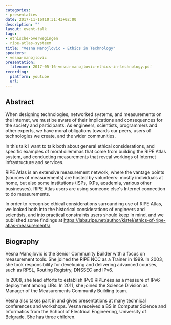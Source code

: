 ```yaml
---
categories:
- presentaties
date: 2017-11-16T10:31:43+02:00
description: ""
layout: event-talk
tags:
- ethische-overwegingen
- ripe-atlas-systeem
title: "Vesna Manojlovic - Ethics in Technology"
speakers:
- vesna-manojlovic
presentation: 
  filename: 2017-05-16-vesna-manojlovic-ethics-in-technology.pdf
recording:
  platform: youtube
  url: 
---
```


## Abstract

When designing technologies, networked systems, and measurements on the Internet, we must be aware of their implications and consequences for the society and participants. As engineers, scientists, programmers and other experts, we have moral obligations towards our peers, users of technologies we create, and the wider communities.

In this talk I want to talk both about general ethical considerations, and specific examples of moral dilemmas that come from building the RIPE Atlas system, and conducting measurements that reveal workings of Internet infrastructure and services.

RIPE Atlas is an extensive measurement network, where the vantage points (sources of measurements) are hosted by volunteers: mostly individuals at home, but also some institutions (ISPs, IXPs, academia, various other businesses). RIPE Atlas users are using someone else's Internet connection to do measurements.

In order to recognise ethical considerations surrounding use of RIPE Atlas, we looked both into the historical considerations of engineers and scientists, and into practical constraints users should keep in mind, and we published some findings at https://labs.ripe.net/author/kistel/ethics-of-ripe-atlas-measurements/

## Biography

Vesna Manojlovic is the Senior Community Builder with a focus on measurement tools. She joined the RIPE NCC as a Trainer in 1999. In 2003, she took responsibility for developing and delivering advanced courses, such as RPSL, Routing Registry, DNSSEC and IPv6.

In 2008, she lead efforts to establish IPv6 RIPEness as a measure of IPv6 deployment among LIRs. In 2011, she joined the Science Division as Manager of the Measurements Community Building team.

Vesna also takes part in and gives presentations at many technical conferences and workshops. Vesna received a BS in Computer Science and Informatics from the School of Electrical Engineering, University of Belgrade. She has three children.